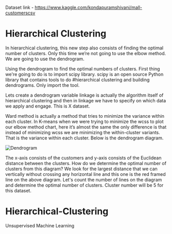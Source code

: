 Dataset link - https://www.kaggle.com/kondapuramshivani/mall-customerscsv

# Hierarchical Clustering

In hierarchical clustering, this new step also consists of finding the optimal number of clusters. Only this time we’re not going to use the elbow method. We are going to use the dendrogram.

Using the dendrogram to find the optimal numbers of clusters.  First thing we're going to do is to import scipy library. scipy is an open source Python library that contains tools to do #hierarchical clustering and building dendrograms. Only import the tool.

Lets create a dendrogram variable linkage is actually the algorithm itself of hierarchical clustering and then in linkage we have to specify on which data we apply and engage. This is X dataset.

Ward method is actually a method that tries to minimize the variance within each cluster. In K-means when we were trying to minimize the wcss to plot our elbow method chart, here it’s almost the same the only difference is that instead of minimizing wcss we are minimizing the within-cluster variants. That is the variance within each cluster. Below is the dendrogram diagram.

![Dendrogram](https://user-images.githubusercontent.com/62986688/113300657-c39a4700-931b-11eb-83eb-9c6f7c153715.png)


The x-axis consists of the customers and y-axis consists of the Euclidean distance between the clusters. How do we determine the optimal number of clusters from this diagram? We look for the largest distance that we can vertically without crossing any horizontal line and this one is the red framed line on the above diagram. Let's count the number of lines on the diagram and determine the optimal number of clusters. Cluster number will be 5 for this dataset.

# Hierarchical-Clustering
Unsupervised Machine Learning




